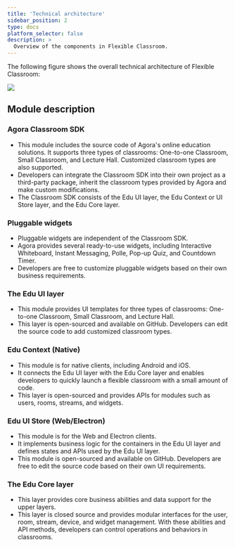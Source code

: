 ```yaml
---
title: 'Technical architecture'
sidebar_position: 2
type: docs
platform_selector: false
description: >
  Overview of the components in Flexible Classroom. 
---
```



The following figure shows the overall technical architecture of Flexible Classroom:

![](https://web-cdn.agora.io/docs-files/1653557375318)

## Module description

### Agora Classroom SDK

- This module includes the source code of Agora's online education solutions. It supports three types of classrooms: One-to-one Classroom, Small Classroom, and Lecture Hall. Customized classroom types are also supported.
- Developers can integrate the Classroom SDK into their own project as a third-party package, inherit the classroom types provided by Agora and make custom modifications.
- The Classroom SDK consists of the Edu UI layer, the Edu Context or UI Store layer, and the Edu Core layer.

### Pluggable widgets

- Pluggable widgets are independent of the Classroom SDK.
- Agora provides several ready-to-use widgets, including Interactive Whiteboard, Instant Messaging, Polle, Pop-up Quiz, and Countdown Timer.
- Developers are free to customize pluggable widgets based on their own business requirements.

### The Edu UI layer

- This module provides UI templates for three types of classrooms: One-to-one Classroom, Small Classroom, and Lecture Hall.
- This layer is open-sourced and available on GitHub. Developers can edit the source code to add customized classroom types.

### Edu Context (Native)

- This module is for native clients, including Android and iOS.
- It connects the Edu UI layer with the Edu Core layer and enables developers to quickly launch a flexible classroom with a small amount of code.
- This layer is open-sourced and provides APIs for modules such as users, rooms, streams, and widgets.

### Edu UI Store (Web/Electron)

- This module is for the Web and Electron clients.
- It implements business logic for the containers in the Edu UI layer and defines states and APIs used by the Edu UI layer.
- This module is open-sourced and available on GitHub. Developers are free to edit the source code based on their own UI requirements.

### The Edu Core layer

- This layer provides core business abilities and data support for the upper layers.
- This layer is closed source and provides modular interfaces for the user, room, stream, device, and widget management. With these abilities and API methods, developers can control operations and behaviors in classrooms.